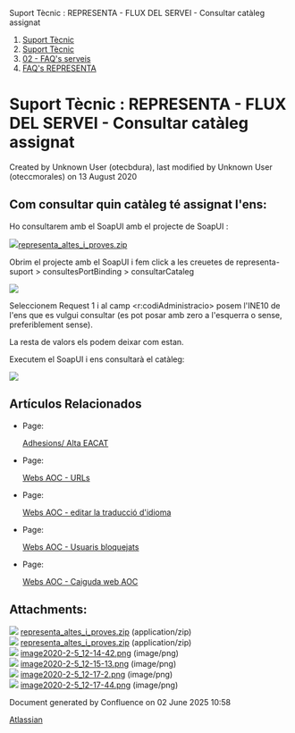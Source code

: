 Suport Tècnic : REPRESENTA - FLUX DEL SERVEI - Consultar catàleg assignat  

1.  [Suport Tècnic](index.md)
2.  [Suport Tècnic](13893782.md)
3.  [02 - FAQ's serveis](26313393.md)
4.  [FAQ's REPRESENTA](28705611.md)

Suport Tècnic : REPRESENTA - FLUX DEL SERVEI - Consultar catàleg assignat
=========================================================================

Created by Unknown User (otecbdura), last modified by Unknown User (oteccmorales) on 13 August 2020

Com consultar quin catàleg té assignat l'ens:
---------------------------------------------

Ho consultarem amb el SoapUI amb el projecte de SoapUI :

[![](download/resources/com.atlassian.confluence.plugins.confluence-view-file-macro:view-file-macro-resources/images/placeholder-medium-zip.png)representa\_altes\_i\_proves.zip](/download/attachments/34504875/representa_altes_i_proves.zip?version=2&modificationDate=1580900909269&api=v2)

Obrim el projecte amb el SoapUI i fem click a les creuetes de representa-suport > consultesPortBinding > consultarCataleg

![](attachments/34504875/34504880.png)

Seleccionem Request 1 i al camp <r:codiAdministracio> posem l'INE10 de l'ens que es vulgui consultar (es pot posar amb zero a l'esquerra o sense, preferiblement sense).

La resta de valors els podem deixar com estan.

Executem el SoapUI i ens consultarà el catàleg:

![](attachments/34504875/34504881.png)

  

  

  

Artículos Relacionados
----------------------

  

*   Page:
    
    [Adhesions/ Alta EACAT](/pages/viewpage.action?pageId=26313473)
    
*   Page:
    
    [Webs AOC - URLs](/display/SII/Webs+AOC+-+URLs)
    
*   Page:
    
    [Webs AOC - editar la traducció d'idioma](/pages/viewpage.action?pageId=118555158)
    
*   Page:
    
    [Webs AOC - Usuaris bloquejats](/display/SII/Webs+AOC+-+Usuaris+bloquejats)
    
*   Page:
    
    [Webs AOC - Caiguda web AOC](/display/SII/Webs+AOC+-+Caiguda+web+AOC)
    

  

  

Attachments:
------------

![](images/icons/bullet_blue.gif) [representa\_altes\_i\_proves.zip](attachments/34504875/34504877.zip) (application/zip)  
![](images/icons/bullet_blue.gif) [representa\_altes\_i\_proves.zip](attachments/34504875/34504876.zip) (application/zip)  
![](images/icons/bullet_blue.gif) [image2020-2-5\_12-14-42.png](attachments/34504875/34504878.png) (image/png)  
![](images/icons/bullet_blue.gif) [image2020-2-5\_12-15-13.png](attachments/34504875/34504879.png) (image/png)  
![](images/icons/bullet_blue.gif) [image2020-2-5\_12-17-2.png](attachments/34504875/34504880.png) (image/png)  
![](images/icons/bullet_blue.gif) [image2020-2-5\_12-17-44.png](attachments/34504875/34504881.png) (image/png)  

Document generated by Confluence on 02 June 2025 10:58

[Atlassian](http://www.atlassian.com/)